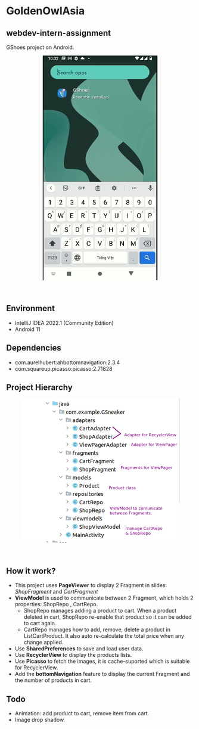 # GoldenOwlAsia
## webdev-intern-assignment
<p>
GShoes project on Android.
</p>

<p align="center">
<img src="./resources/demo.gif" />
</p>
<br>

## Environment
- IntelliJ IDEA 2022.1 (Community Edition)
- Android 11

## Dependencies
- com.aurelhubert:ahbottomnavigation:2.3.4
- com.squareup.picasso:picasso:2.71828

## Project Hierarchy 
<p align="center">
<img src="./resources/project.png" />
</p>
<br>

## How it work?
- This project uses **PageViewer** to display 2 Fragment in slides: _ShopFragment_ and _CartFragment_
- **ViewModel** is used to communicate between 2 Fragment, which holds 2 properties:
ShopRepo , CartRepo.
  - ShopRepo manages adding a product to cart. When a product deleted in cart, ShopRepo re-enable that product so it can be added to cart again.
  - CartRepo manages how to add, remove, delete a product in ListCartProduct. It also auto re-calculate the total price when any change applied.
- Use **SharedPreferences** to save and load user data.
- Use **RecyclerView** to display the products lists.
- Use **Picasso** to fetch the images, it is cache-suported which is suitable for RecyclerView.
- Add the **bottomNavigation** feature to display the current Fragment and the number of products in cart.

## Todo
- Animation: add product to cart, remove item from cart.
- Image drop shadow.